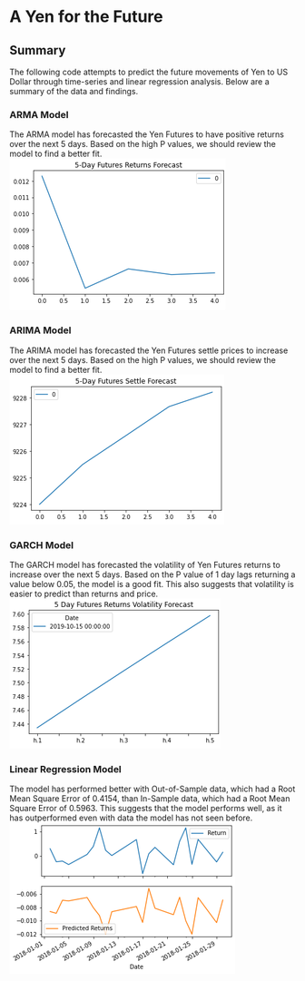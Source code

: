 # A Yen for the Future

## Summary

The following code attempts to predict the future movements of Yen to US Dollar through time-series and linear regression analysis. Below are a summary of the data and findings.

### ARMA Model
The ARMA model has forecasted the Yen Futures to have positive returns over the next 5 days. Based on the high P values, we should review the model to find a better fit.  
![](/Resources/arma_plot.png)
### ARIMA Model
The ARIMA model has forecasted the Yen Futures settle prices to increase over the next 5 days. Based on the high P values, we should review the model to find a better fit.  
![](/Resources/arima_plot.png)
### GARCH Model
The GARCH model has forecasted the volatility of Yen Futures returns to increase over the next 5 days. Based on the P value of 1 day lags returning a value below 0.05, the model is a good fit. This also suggests that volatility is easier to predict than returns and price.  
![](/Resources/garch_plot.png)
### Linear Regression Model
The model has performed better with Out-of-Sample data, which had a Root Mean Square Error of 0.4154, than In-Sample data, which had a Root Mean Square Error of 0.5963. This suggests that the model performs well, as it has outperformed even with data the model has not seen before.  
![](/Resources/reg_plot.png)